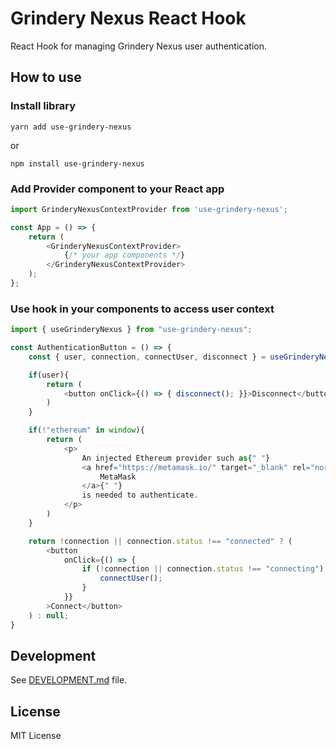# Grindery Nexus React Hook

React Hook for managing Grindery Nexus user authentication.

## How to use

### Install library

`yarn add use-grindery-nexus`

or 

`npm install use-grindery-nexus`

### Add Provider component to your React app

```js
import GrinderyNexusContextProvider from 'use-grindery-nexus';

const App = () => {
    return (
        <GrinderyNexusContextProvider>
            {/* your app components */}
        </GrinderyNexusContextProvider>
    );
};
```

### Use hook in your components to access user context

```js
import { useGrinderyNexus } from "use-grindery-nexus";

const AuthenticationButton = () => {
    const { user, connection, connectUser, disconnect } = useGrinderyNexus();

    if(user){
        return (
            <button onClick={() => { disconnect(); }}>Disconnect</button>
        )
    }

    if(!"ethereum" in window){
        return (
            <p>
                An injected Ethereum provider such as{" "}
                <a href="https://metamask.io/" target="_blank" rel="noreferrer">
                    MetaMask
                </a>{" "}
                is needed to authenticate.
            </p>
        )
    }

    return !connection || connection.status !== "connected" ? (
        <button
            onClick={() => {
                if (!connection || connection.status !== "connecting") {
                    connectUser();
                }
            }}
        >Connect</button>
    ) : null;
}
```

## Development

See [DEVELOPMENT.md](https://github.com/grindery-io/use-grindery-nexus/blob/master/DEVELOPMENT.md) file.

## License

MIT License